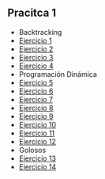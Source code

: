 ## Pracitca 1

- Backtracking
- [Ejercicio 1](Ej_01.cpp)
- [Ejercicio 2](Ej_02.cpp)
- [Ejercicio 3](Ej_03.cpp)
- [Ejercicio 4](Ej_04.cpp) 
- Programación Dinámica
- [Ejercicio 5](Ej_05.cpp)
- [Ejercicio 6](Ej_06.cpp)
- [Ejercicio 7](Ej_07.cpp)
- [Ejercicio 8](Ej_08.cpp)
- [Ejercicio 9](Ej_09.cpp)
- [Ejercicio 10](Ej_10.cpp)
- [Ejercicio 11](Ej_11.cpp)
- [Ejercicio 12](Ej_12.cpp)
- Golosos
- [Ejercicio 13](Ej_13.cpp)
- [Ejercicio 14](Ej_14.cpp)